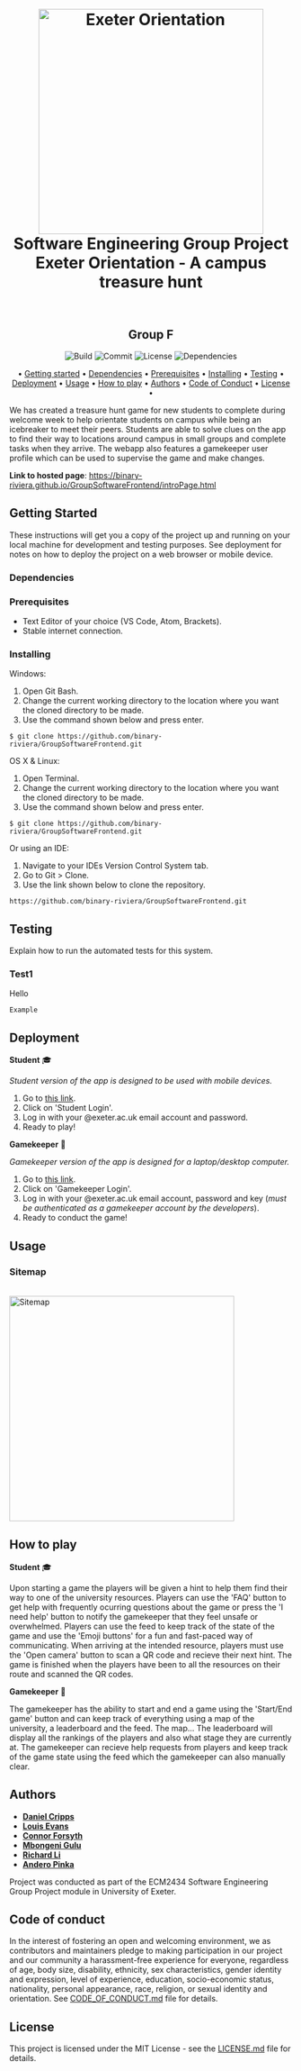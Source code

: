 <h1 align="center">
  <br>
  <a href="https://github.com/binary-riviera/GroupSoftwareFrontend"><img src="https://i.imgur.com/JYXOrqU.png" alt="Exeter Orientation" width="400"></a>
  <br>
  Software Engineering Group Project
  <br>
  Exeter Orientation - A campus treasure hunt
  <br>
  <br>
  <h2 align="center">
  Group F
  </h2>
</h1>

<p align="center">
  <a>
    <img src="https://img.shields.io/appveyor/build/binary-riviera/GroupSoftwareFrontend"
         alt="Build">
  </a>
    <a>
    <img src="https://img.shields.io/github/commit-activity/m/binary-riviera/GroupSoftwareFrontend"
         alt="Commit">
  </a>
    <a>
    <img src="https://img.shields.io/github/license/binary-riviera/GroupSoftwareFrontend"
         alt="License">
  </a>
    <a>
    <img src="https://img.shields.io/david/binary-riviera/GroupSoftwareFrontend"
         alt="Dependencies">
  </a>
</p>

<p align="center">
 • <a href="#getting-started">Getting started</a> •
  <a href="#dependencies">Dependencies</a> •
  <a href="#prerequisites">Prerequisites</a> •
  <a href="#installing">Installing</a> •
  <a href="#testing">Testing</a> •
  <a href="#deployment">Deployment</a> •
   <a href="#usage">Usage</a> •
  <a href="#how-to-play">How to play</a> •
   <a href="#authors">Authors</a> •
  <a href="#code-of-conduct">Code of Conduct</a> •
  <a href="#license">License</a> •
</p>



We has created a treasure hunt game for new students to complete during welcome 
week to help orientate students on campus while being an icebreaker to meet their peers. 
Students are able to solve clues on the app to find their way to locations around campus
in small groups and complete tasks when they arrive. The webapp also features a gamekeeper user 
profile which can be used to supervise the game and make changes.

**Link to hosted page**: <https://binary-riviera.github.io/GroupSoftwareFrontend/introPage.html>

## Getting Started

These instructions will get you a copy of the project up and running on your local machine for development and testing purposes. See deployment for notes on how to deploy the project on a web browser or mobile device.

### Dependencies


### Prerequisites

* Text Editor of your choice (VS Code, Atom, Brackets).
* Stable internet connection.

### Installing

Windows:
1. Open Git Bash.
2. Change the current working directory to the location where you want the cloned directory to be made.
3. Use the command shown below and press enter.
```
$ git clone https://github.com/binary-riviera/GroupSoftwareFrontend.git
```

OS X & Linux:
1. Open Terminal.
2. Change the current working directory to the location where you want the cloned directory to be made.
3. Use the command shown below and press enter.

```
$ git clone https://github.com/binary-riviera/GroupSoftwareFrontend.git
```

Or using an IDE:
1. Navigate to your IDEs Version Control System tab.
2. Go to Git > Clone.
3. Use the link shown below to clone the repository.

```
https://github.com/binary-riviera/GroupSoftwareFrontend.git
```

## Testing

Explain how to run the automated tests for this system.

### Test1

Hello

```
Example
```

## Deployment

**Student** :mortar_board: 

*Student version of the app is designed to be used with mobile devices.*

1. Go to [this link](https://binary-riviera.github.io/GroupSoftwareFrontend/introPage.html).
2. Click on 'Student Login'.
3. Log in with your @exeter.ac.uk email account and password.
4. Ready to play!


**Gamekeeper** :game_die:

*Gamekeeper version of the app is designed for a laptop/desktop computer.*

1. Go to [this link](https://binary-riviera.github.io/GroupSoftwareFrontend/introPage.html).
2. Click on 'Gamekeeper Login'.
3. Log in with your @exeter.ac.uk email account, password and key (*must be authenticated as a gamekeeper account by the developers*).
4. Ready to conduct the game!

## Usage

### Sitemap

<br>
  <a href="https://binary-riviera.github.io/GroupSoftwareFrontend/introPage.html"><img src="https://i.imgur.com/6JxdYiJ.png" alt="Sitemap" width="400"></a>
  <br>


## How to play

**Student** :mortar_board:

Upon starting a game the players will be given a hint to help them find their way to one of the university resources. Players can use the 'FAQ' button to get help with frequently ocurring questions about the game or press the 'I need help' button to notify the gamekeeper that they feel unsafe or overwhelmed. Players can use the feed to keep track of the state of the game and use the 'Emoji buttons' for a fun and fast-paced way of communicating. When arriving at the intended resource, players must use the 'Open camera' button to scan a QR code and recieve their next hint. The game is finished when the players have been to all the resources on their route and scanned the QR codes.


**Gamekeeper** :game_die:

The gamekeeper has the ability to start and end a game using the 'Start/End game' button and can keep track of everything using a map of the university, a leaderboard and the feed. The map... The leaderboard will display all the rankings of the players and also what stage they are currently at. The gamekeeper can recieve help requests from players and keep track of the game state using the feed which the gamekeeper can also manually clear.



## Authors

* [**Daniel Cripps**](https://github.com/binary-riviera)
* [**Louis Evans**](https://github.com/LouisEvans)
* [**Connor Forsyth**](https://github.com/cFors4)
* [**Mbongeni Gulu**](https://github.com/Mgulu)
* [**Richard Li**](https://github.com/richardli29)
* [**Andero Pinka**](https://github.com/Andu321)

Project was conducted as part of the ECM2434 Software Engineering Group Project module in University of Exeter.

## Code of conduct

In the interest of fostering an open and welcoming environment, we as contributors and maintainers pledge to making participation in our project and our community a harassment-free experience for everyone, regardless of age, body size, disability, ethnicity, sex characteristics, gender identity and expression, level of experience, education, socio-economic status, nationality, personal appearance, race, religion, or sexual identity and orientation. See [CODE_OF_CONDUCT.md](CODE_OF_CONDUCT.md) file for details.

## License

This project is licensed under the MIT License - see the [LICENSE.md](LICENSE.md) file for details.





